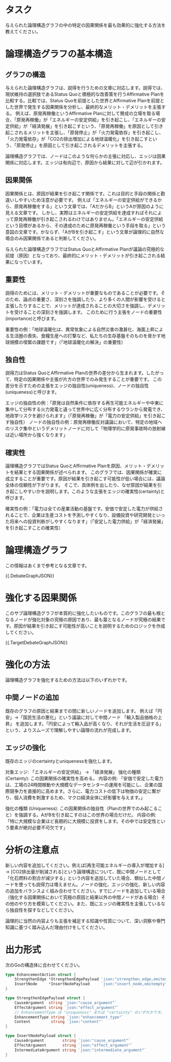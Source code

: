 # タスク
与えられた論理構造グラフの中の特定の因果関係を最も効果的に強化する方法を教えてください。

# 論理構造グラフの基本構造
## グラフの構造
与えられた論理構造グラフは、説得を行うための文章に対応します。説得では、現状維持の選択肢であるStatus Quoと積極的な改善策を行うAffirmative Planを比較する。比較では、Status Quoを前提とした世界とAffirmative Planを前提とした世界で発生する因果関係を分析し、最終的なメリット・デメリットを主張する。
例えば、原発再稼働というAffirmative Planに対して賛成の立場を取る場合、「原発再稼働」が「エネルギーの安定供給」を引き起こし、「エネルギーの安定供給」が「経済発展」を引き起こすという、「原発再稼働」を原因として引き起こされるメリットを主張し、「原発停止」が「火力発電依存」を引き起こし、「火力発電依存」が「CO2の排出増加による地球温暖化」を引き起こすという、「原発停止」を原因として引き起こされるデメリットを主張する。

論理構造グラフでは、ノードはこのような何らかの主張に対応し、エッジは因果関係に対応します。エッジは有向辺で、原因から結果に対して辺が引かれます。

## 因果関係
因果関係とは、原因が結果を引き起こす関係です。これは目的と手段の関係と勘違いしやすいため注意が必要です。
例えば「エネルギーの安定供給ができるから、原発再稼働をする」という文章では、「AだからB」というAが原因のように見える文章です。
しかし、実際はエネルギーの安定供給を達成すればそれによって原発再稼働が引き起こされるわけではありません。「エネルギーの安定供給という目標があるから、その達成のために原発再稼働という手段を取る」という意図の文章です。かならず、「AがBを引き起こす」という文章が論理的に自然な場合のみ因果関係であると判断してください。

与えられた論理構造グラフではStatus QuoとAffirmative Planが議論の究極的な前提（原因）となっており、最終的にメリット・デメリットが引き起こされる結果になっています。

## 重要性
説得のためには、メリット・デメリットが重要なものであることが必要です。そのため、論点の重要さ、深刻さを強調したり、より多くの人間が影響を受けると主張したりすることで、メリットが達成されることの大切さを強調し、デメリットを受けることの深刻さを強調します。
このために行う主張をノードの重要性(importance)と呼びます。

重要性の例：「地球温暖化は、異常気象による自然災害の激甚化、海面上昇による生活圏の喪失、食糧生産への打撃など、私たちの生存基盤そのものを脅かす地球規模の喫緊の課題です」（「地球温暖化の解決」の重要性）

## 独自性
説得力はStatus QuoとAffirmative Planの世界の差分から生まれます。したがって、特定の因果関係や主張が片方の世界でのみ発生することが重要です。
この差分を示すための主張をエッジの独自性(uniqueness)、ノードの独自性(uniqueness)と呼びます。

エッジの独自性の例：「原発は自然条件に依存する再生可能エネルギーや中東に集中して分布する火力発電と違って世界中に広く分布するウランから発電でき、地政学リスクを避けられます」（「原発再稼働」が「電力の安定供給」を引き起こす独自性）
ノードの独自性の例：原発再稼働反対議論において、特定の地域へのリスク集中というデメリットノードに対して「物理学的に原発事故時の放射線は近い場所から強くなります」

## 確実性
論理構造グラフではStatus QuoとAffirmative Planを原因、メリット・デメリットを結果とする因果関係が述べられます。
このグラフでは、因果関係が確実に成立することが重要です。原因が結果を引き起こす可能性が低い場合には、議論全体の信頼性が下がります。
そこで、具体例を出したり、なぜ原因が結果を引き起こしやすいかを説明します。このような主張をエッジの確実性(certainty)と呼びます。

確実性の例：「電力は全ての産業活動の基盤です。安価で安定した電力が供給されることで、企業は生産コストを予測しやすくなり、設備投資や研究開発といった将来への投資判断がしやすくなります」（「安定した電力供給」が「経済発展」を引き起こすことの確実性）

# 論理構造グラフ
この情報はあくまで参考となる文章です。

{{.DebateGraphJSON}}

# 強化する因果関係
このサブ論理構造グラフが本質的に強化したいものです。このグラフの最も根となるノードが強化対象の究極の原因であり、最も葉となるノードが究極の結果です。原因が結果を引き起こす可能性が高いことを説明するためのロジックを作成してください。

{{.TargetDebateGraphJSON}}

# 強化の方法
論理構造グラフを強化するための方法は以下のいずれかです。

## 中間ノードの追加
既存のグラフの原因と結果までの間に新しいノードを追加します。
例えば「円安」→「国民生活の悪化」という議論に対して中間ノード 「輸入製品価格の上昇」 を追加します。「円安によって輸入品が高くなり、それが生活を圧迫する」という、よりスムーズで理解しやすい論理の流れが完成します。

## エッジの強化
既存のエッジのcertaintyとuniquenessを強化します。

対象エッジ: 「エネルギーの安定供給」 → 「経済発展」
強化の種類 (Certainty): この因果関係の確実性を高める。
内容の例: 「安価で安定した電力は、工場の24時間稼動や大規模なデータセンターの運用を可能にし、企業の国際競争力を直接的に高めます。さらに、電力コストの低下は物価の安定に繋がり、個人消費を刺激するため、マクロ経済全体に好影響を与えます。」

強化の種類 (Uniqueness): この因果関係の独自性（Planの世界でのみ起こること）を強調する。AがBを引き起こすのはこの世界の場合だけだ。
内容の例: 「特に大規模な企業ほど長期的に大規模に投資をします。その中では安定性という要素が絶対必要不可欠です」


# 分析の注意点
新しい内容を追加してください。例えば[再生可能エネルギーの導入が増加する] -> [CO2排出量が削減される]という論理構造について、既に中間ノードとして「化石燃料の割合が減少する」という内容を追加していた場合、類似した中間ノードを使っても説得力は増えません。ノードの強化、エッジの強化、新しい内容の追加をバランスよく組み合わせてください。すでにノードを追加している場合（強化する因果関係において究極の原因と結果以外の中間ノードがある場合）その他のやり方を模索してください。また、既にエッジの確実性を主張しているなら独自性を探すなどしてください。

論理的に当然の内容よりも主張を補足する知識や性質について、深い洞察や専門知識に基づく踏み込んだ理由付けをしてください。

# 出力形式
次のGoの構造体に合わせてください。

```go
type EnhancementAction struct {
	StrengthenEdge *StrengthenEdgePayload `json:"strengthen_edge,omitempty"`
	InsertNode     *InsertNodePayload     `json:"insert_node,omitempty"`
}

type StrengthenEdgePayload struct {
	CauseArgument  string `json:"cause_argument"`
	EffectArgument string `json:"effect_argument"`
	// EnhancementType は "uniqueness" または "certainty" のいずれかです。
	EnhancementType string `json:"enhancement_type"`
	Content         string `json:"content"`
}

type InsertNodePayload struct {
	CauseArgument        string `json:"cause_argument"`
	EffectArgument       string `json:"effect_argument"`
	IntermediateArgument string `json:"intermediate_argument"`
}
```